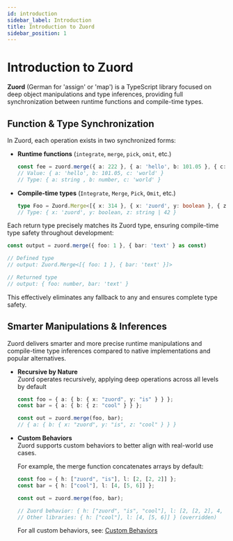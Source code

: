 ```yaml
---
id: introduction
sidebar_label: Introduction  
title: Introduction to Zuord  
sidebar_position: 1  
---
```


# Introduction to Zuord

**Zuord** (German for 'assign' or 'map') is a TypeScript library focused on deep object manipulations and type inferences, providing full synchronization between runtime functions and compile-time types.

## Function & Type Synchronization

In Zuord, each operation exists in two synchronized forms:

- **Runtime functions** (`integrate`, `merge`, `pick`, `omit`, etc.)

  ```ts
  const fee = zuord.merge({ a: 222 }, { a: 'hello', b: 101.05 }, { c: 'world' } as const)
  // Value: { a: 'hello', b: 101.05, c: 'world' }
  // Type: { a: string , b: number, c: 'world' }
  ```

- **Compile-time types** (`Integrate`, `Merge`, `Pick`, `Omit`, etc.)

  ```ts
  type Foo = Zuord.Merge<[{ x: 314 }, { x: 'zuord', y: boolean }, { z: string | 42 }]>
  // Type: { x: 'zuord', y: boolean, z: string | 42 }
  ```

Each return type precisely matches its Zuord type, ensuring compile-time type safety throughout development:

```typescript
const output = zuord.merge({ foo: 1 }, { bar: 'text' } as const)

// Defined type
// output: Zuord.Merge<[{ foo: 1 }, { bar: 'text' }]>

// Returned type
// output: { foo: number, bar: 'text' }
```

This effectively eliminates any fallback to any and ensures complete type safety.

## Smarter Manipulations & Inferences

Zuord delivers smarter and more precise runtime manipulations and compile-time type inferences compared to native implementations and popular alternatives.

- **Recursive by Nature**  
  Zuord operates recursively, applying deep operations across all levels by default

  ```typescript
  const foo = { a: { b: { x: "zuord", y: "is" } } };
  const bar = { a: { b: { z: "cool" } } };

  const out = zuord.merge(foo, bar);
  // { a: { b: { x: "zuord", y: "is", z: "cool" } } }
  ```

- **Custom Behaviors**  
  Zuord supports custom behaviors to better align with real-world use cases.

  For example, the merge function concatenates arrays by default:

  ```typescript
  const foo = { h: ["zuord", "is"], l: [2, [2, 2]] };
  const bar = { h: ["cool"], l: [4, [5, 6]] };

  const out = zuord.merge(foo, bar);

  // Zuord behavior: { h: ["zuord", "is", "cool"], l: [2, [2, 2], 4, [5, 6]] }
  // Other libraries: { h: ["cool"], l: [4, [5, 6]] } (overridden)
  ```

  For all custom behaviors, see: [Custom Behaviors](#smarter-manipulations--inferences)